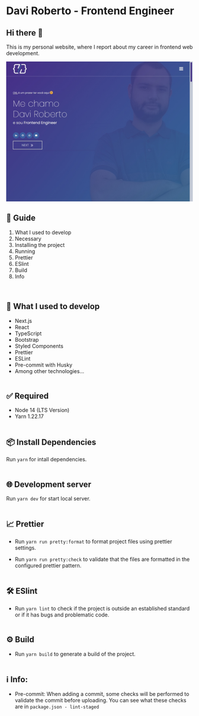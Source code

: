 # Davi Roberto - Frontend Engineer

## Hi there 👋

This is my personal website, where I report about my career in frontend web development.

<!-- TODO: add gif. Exe: https://github.com/guilhermeborgesbastos/live-resume/raw/master/markdown/LiveResumeGuilhermeBorgesBastos-v7.1.gif  -->
<a href="https://davifsroberto.github.io" target="_blank">
  <img src="./public/assets/images/general/readme.jpg" />
</a>

## 📖 Guide

1. What I used to develop
2. Necessary
3. Installing the project
4. Running
5. Prettier
6. ESlint
7. Build
8. Info

<br />

## 🚀 What I used to develop

- Next.js
- React
- TypeScript
- Bootstrap
- Styled Components
- Prettier
- ESLint
- Pre-commit with Husky
- Among other technologies...
  <br />
  <br />

## ✅ Required

- Node 14 (LTS Version)
- Yarn 1.22.17
  <br />
  <br />

## 📦 Install Dependencies

Run `yarn` for intall dependencies.
<br />
<br />

## 🌐 Development server

Run `yarn dev` for start local server.
<br />
<br />

## 📈 Prettier

- Run `yarn run pretty:format` to format project files using prettier settings.

- Run `yarn run pretty:check` to validate that the files are formatted in the configured prettier pattern.
  <br />
  <br />

## 🛠️ ESlint

- Run `yarn lint` to check if the project is outside an established standard or if it has bugs and problematic code.
  <br />
  <br />

## ⚙️ Build

- Run `yarn build` to generate a build of the project.
  <br />
  <br />

## ℹ️ Info:

- Pre-commit: When adding a commit, some checks will be performed to validate the commit before uploading. You can see what these checks are in `package.json - lint-staged`
